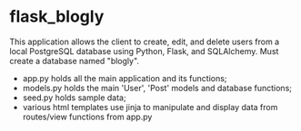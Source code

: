 # flask_blogly

This application allows the client to create, edit, and delete users from a local PostgreSQL database using Python, Flask, and SQLAlchemy. Must create a database named "blogly".

- app.py holds all the main application and its functions;
- models.py holds the main 'User', 'Post' models and database functions;
- seed.py holds sample data;
- various html templates use jinja to manipulate and display data from routes/view functions from app.py
